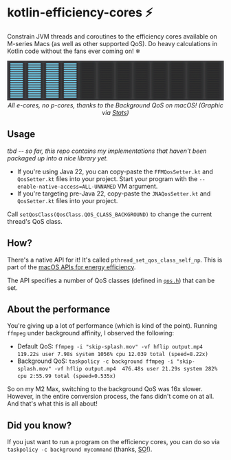 # kotlin-efficiency-cores ⚡️
Constrain JVM threads and coroutines to the efficiency cores available on M-series Macs (as well as other supported QoS). Do heavy calculations in Kotlin code without the fans ever coming on! ❄

<p align="center">
<img src="images/ecores.png">
<i>All e-cores, no p-cores, thanks to the Background QoS on macOS! (Graphic via <a href="https://github.com/exelban/stats">Stats</a>)</i>
</p>

## Usage

_tbd -- so far, this repo contains my implementations that haven't been packaged up into a nice library yet._

- If you're using Java 22, you can copy-paste the `FFMQosSetter.kt` and `QosSetter.kt` files into your project. Start your program with the `--enable-native-access=ALL-UNNAMED` VM argument.
- If you're targeting pre-Java 22, copy-paste the `JNAQosSetter.kt` and `QosSetter.kt` files into your project.

Call `setQosClass(QosClass.QOS_CLASS_BACKGROUND)` to change the current thread's QoS class.

## How?

There's a native API for it! It's called `pthread_set_qos_class_self_np`. This is part of the [macOS APIs for energy efficiency](https://developer.apple.com/library/archive/documentation/Performance/Conceptual/power_efficiency_guidelines_osx/PrioritizeWorkAtTheTaskLevel.html#//apple_ref/doc/uid/TP40013929-CH35-SW46).

The API specifies a number of QoS classes (defined in [`qos.h`](https://opensource.apple.com/source/libpthread/libpthread-218.30.1/sys/qos.h.auto.html)) that can be set.

## About the performance
You're giving up a lot of performance (which is kind of the point). Running `ffmpeg` under background affinity, I observed the following:
- Default QoS: `ffmpeg -i "skip-splash.mov" -vf hflip output.mp4  119.22s user 7.98s system 1056% cpu 12.039 total (speed=8.22x)`
- Background QoS: `taskpolicy -c background ffmpeg -i "skip-splash.mov" -vf hflip output.mp4  476.48s user 21.29s system 282% cpu 2:55.99 total
(speed=0.535x)`

So on my M2 Max, switching to the background QoS was 16x slower. However, in the entire conversion process, the fans didn't come on at all. And that's what this is all about!

## Did you know?

If you just want to run a program on the efficiency cores, you can do so via `taskpolicy -c background mycommand` (thanks, [SO](https://apple.stackexchange.com/questions/419758/how-to-execute-terminal-command-on-energy-efficient-cores-on-m1-chip)!).